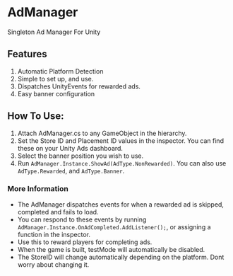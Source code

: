 # AdManager
Singleton Ad Manager For Unity

## Features
1. Automatic Platform Detection
2. Simple to set up, and use.
3. Dispatches UnityEvents for rewarded ads.
4. Easy banner configuration

## How To Use:
1. Attach AdManager.cs to any GameObject in the hierarchy.
2. Set the Store ID and Placement ID values in the inspector. You can find these on your Unity Ads dashboard.
3. Select the banner position you wish to use.
4. Run `AdManager.Instance.ShowAd(AdType.NonRewarded)`. You can also use `AdType.Rewarded`, and `AdType.Banner`.

### More Information
- The AdManager dispatches events for when a rewarded ad is skipped, completed and fails to load.
- You can respond to these events by running `AdManager.Instance.OnAdCompleted.AddListener();`, or assigning a function in the inspector.
- Use this to reward players for completing ads.
- When the game is built, testMode will automatically be disabled.
- The StoreID will change automatically depending on the platform. Dont worry about changing it.

